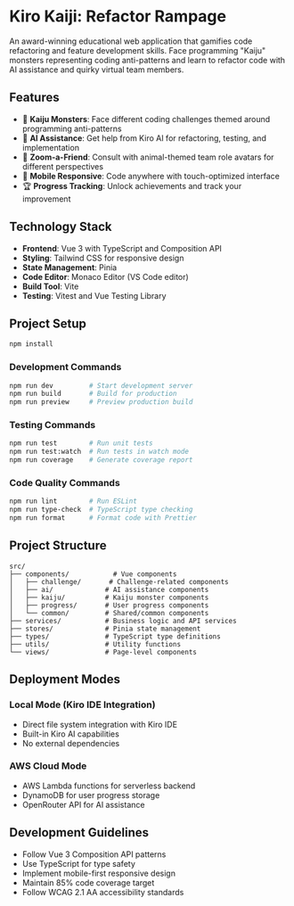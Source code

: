 # Kiro Kaiji: Refactor Rampage

An award-winning educational web application that gamifies code refactoring and feature development skills. Face programming "Kaiju" monsters representing coding anti-patterns and learn to refactor code with AI assistance and quirky virtual team members.

## Features

- 🦖 **Kaiju Monsters**: Face different coding challenges themed around programming anti-patterns
- 🤖 **AI Assistance**: Get help from Kiro AI for refactoring, testing, and implementation
- 👥 **Zoom-a-Friend**: Consult with animal-themed team role avatars for different perspectives
- 📱 **Mobile Responsive**: Code anywhere with touch-optimized interface
- 🏆 **Progress Tracking**: Unlock achievements and track your improvement

## Technology Stack

- **Frontend**: Vue 3 with TypeScript and Composition API
- **Styling**: Tailwind CSS for responsive design
- **State Management**: Pinia
- **Code Editor**: Monaco Editor (VS Code editor)
- **Build Tool**: Vite
- **Testing**: Vitest and Vue Testing Library

## Project Setup

```sh
npm install
```

### Development Commands

```sh
npm run dev         # Start development server
npm run build       # Build for production
npm run preview     # Preview production build
```

### Testing Commands

```sh
npm run test        # Run unit tests
npm run test:watch  # Run tests in watch mode
npm run coverage    # Generate coverage report
```

### Code Quality Commands

```sh
npm run lint        # Run ESLint
npm run type-check  # TypeScript type checking
npm run format      # Format code with Prettier
```

## Project Structure

```
src/
├── components/           # Vue components
│   ├── challenge/       # Challenge-related components
│   ├── ai/             # AI assistance components
│   ├── kaiju/          # Kaiju monster components
│   ├── progress/       # User progress components
│   └── common/         # Shared/common components
├── services/           # Business logic and API services
├── stores/             # Pinia state management
├── types/              # TypeScript type definitions
├── utils/              # Utility functions
└── views/              # Page-level components
```

## Deployment Modes

### Local Mode (Kiro IDE Integration)
- Direct file system integration with Kiro IDE
- Built-in Kiro AI capabilities
- No external dependencies

### AWS Cloud Mode
- AWS Lambda functions for serverless backend
- DynamoDB for user progress storage
- OpenRouter API for AI assistance

## Development Guidelines

- Follow Vue 3 Composition API patterns
- Use TypeScript for type safety
- Implement mobile-first responsive design
- Maintain 85% code coverage target
- Follow WCAG 2.1 AA accessibility standards